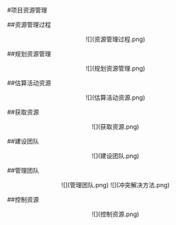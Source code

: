 #项目资源管理

##资源管理过程
<div align=center>
![](资源管理过程.png)
</div>

##规划资源管理
<div align=center>
![](规划资源管理.png)
</div>

##估算活动资源
<div align=center>
![](估算活动资源.png)
</div>

##获取资源
<div align=center>
![](获取资源.png)
</div>

##建设团队
<div align=center>
![](建设团队.png)
</div>

##管理团队
<div align=center>
![](管理团队.png)
![](冲突解决方法.png)
</div>

##控制资源
<div align=center>
![](控制资源.png)
</div>